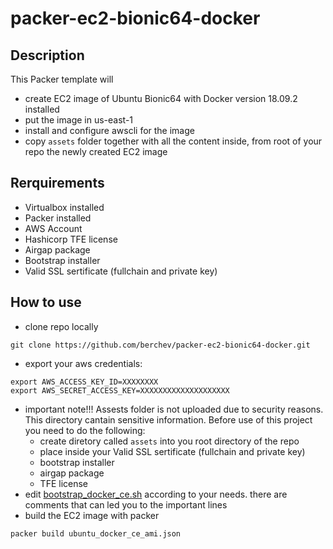 # packer-ec2-bionic64-docker

## Description
This Packer template will 
- create EC2 image of Ubuntu Bionic64 with Docker version 18.09.2 installed
- put the image in us-east-1
- install and configure awscli for the image 
- copy `assets` folder together with all the content inside, from root of your repo the newly created EC2 image

## Rerquirements 
- Virtualbox installed
- Packer installed
- AWS Account
- Hashicorp TFE license
- Airgap package
- Bootstrap installer
- Valid SSL sertificate (fullchain and private key)

## How to use
- clone repo locally
```
git clone https://github.com/berchev/packer-ec2-bionic64-docker.git
```
- export your aws credentials:
```
export AWS_ACCESS_KEY_ID=XXXXXXXX
export AWS_SECRET_ACCESS_KEY=XXXXXXXXXXXXXXXXXXXX
```
- important note!!! Assests folder is not uploaded due to security reasons. This directory cantain sensitive information. Before use of this project you need to do the following:
  - create diretory called `assets` into you root directory of the repo 
  - place inside your Valid SSL sertificate (fullchain and private key)
  - bootstrap installer
  - airgap package
  - TFE license
- edit [bootstrap_docker_ce.sh](bootstrap_docker_ce.sh) according to your needs. there are comments that can led you to the important lines
- build the EC2 image with packer
```
packer build ubuntu_docker_ce_ami.json
```
